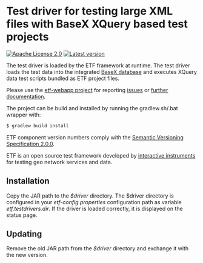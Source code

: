 # Test driver for testing large XML files with BaseX XQuery based test projects

[![Apache License 2.0](https://img.shields.io/badge/license-Apache%202.0-blue.svg)](http://www.apache.org/licenses/LICENSE-2.0.html)
[![Latest version](http://img.shields.io/badge/latest%20version-1.0.5-blue.svg)](http://services.interactive-instruments.de/etfdev-af/release/de/interactive_instruments/etf/testdriver/etf-bsxtd/1.0.5/etf-bsxtd-1.0.5.zip)

The test driver is loaded by the ETF framework at runtime. The test driver
loads the test data into the integrated [BaseX database](http://basex.org/) and
executes XQuery data test scripts bundled as ETF project files.

Please use the [etf-webapp project](https://github.com/interactive-instruments/etf-webapp) for
reporting [issues](https://github.com/interactive-instruments/etf-webapp/issues) or
[further documentation](https://github.com/interactive-instruments/etf-webapp/wiki).

The project can be build and installed by running the gradlew.sh/.bat wrapper with:
```gradle
$ gradlew build install
```

ETF component version numbers comply with the [Semantic Versioning Specification 2.0.0](http://semver.org/spec/v2.0.0.html).

ETF is an open source test framework developed by [interactive instruments](http://www.interactive-instruments.de/en) for testing geo network services and data.

## Installation
Copy the JAR path to the _$driver_ directory. The $driver directory is configured in your _etf-config.properties_ configuration path as variable _etf.testdrivers.dir_. If the driver is loaded correctly, it is displayed on the status page.

## Updating
Remove the old JAR path from the _$driver_ directory and exchange it with the new version.
